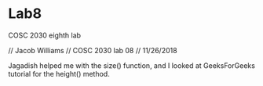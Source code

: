 # Lab8
COSC 2030 eighth lab

// Jacob Williams
// COSC 2030 lab 08
// 11/26/2018


Jagadish helped me with the size() function, and I looked at GeeksForGeeks tutorial for the height() method.
